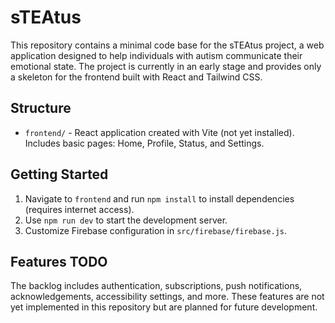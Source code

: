 # sTEAtus

This repository contains a minimal code base for the sTEAtus project, a web application designed to help individuals with autism communicate their emotional state. The project is currently in an early stage and provides only a skeleton for the frontend built with React and Tailwind CSS.

## Structure

- `frontend/` - React application created with Vite (not yet installed). Includes basic pages: Home, Profile, Status, and Settings.

## Getting Started

1. Navigate to `frontend` and run `npm install` to install dependencies (requires internet access).
2. Use `npm run dev` to start the development server.
3. Customize Firebase configuration in `src/firebase/firebase.js`.

## Features TODO

The backlog includes authentication, subscriptions, push notifications, acknowledgements, accessibility settings, and more. These features are not yet implemented in this repository but are planned for future development.
